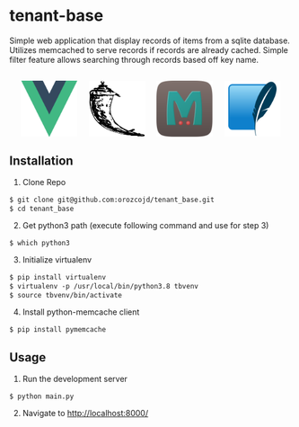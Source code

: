 # tenant-base
Simple web application that display records of items from a sqlite database. Utilizes memcached to serve records if records are already cached. Simple filter feature allows searching through records based off key name.

## 

<div style="max-height:100px; display:flex; justify-content:space-evenly">
  <img src='repo-images/vuejs.png' width="100">
  <img src='repo-images/flask.png' width="100">
  <img src='repo-images/memcached.png' width="100">
  <img src='repo-images/sqlite.png' width="100">
</div>

## Installation
1. Clone Repo
```
$ git clone git@github.com:orozcojd/tenant_base.git
$ cd tenant_base
```
2. Get python3 path (execute following command and use for step 3)
```
$ which python3
```
3. Initialize virtualenv
```
$ pip install virtualenv
$ virtualenv -p /usr/local/bin/python3.8 tbvenv
$ source tbvenv/bin/activate
```
4. Install python-memcache client
```
$ pip install pymemcache
```

## Usage
1. Run the development server
```
$ python main.py
```
2. Navigate to [http://localhost:8000/](http://localhost:8000/)